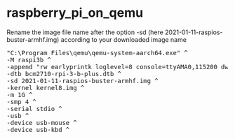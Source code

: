 # raspberry_pi_on_qemu
Rename the image file name after the option -sd (here 2021-01-11-raspios-buster-armhf.img) according to your downloaded image name
<pre>
"C:\Program Files\qemu\qemu-system-aarch64.exe" ^
-M raspi3b ^
-append "rw earlyprintk loglevel=8 console=ttyAMA0,115200 dwc_otg.lpm_enable=0 root=/dev/mmcblk0p2 rootdelay=1" ^
-dtb bcm2710-rpi-3-b-plus.dtb ^
-sd 2021-01-11-raspios-buster-armhf.img ^
-kernel kernel8.img ^
-m 1G ^
-smp 4 ^
-serial stdio ^
-usb ^
-device usb-mouse ^
-device usb-kbd ^
</pre>
